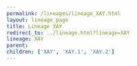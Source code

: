 ```yaml
---
permalink: /lineages/lineage_XAY.html
layout: lineage_page
title: Lineage XAY
redirect_to: ../lineage.html?lineage=XAY
lineage: XAY
parent: 
children: ['XAY', 'XAY.1', 'XAY.2']
---
```

